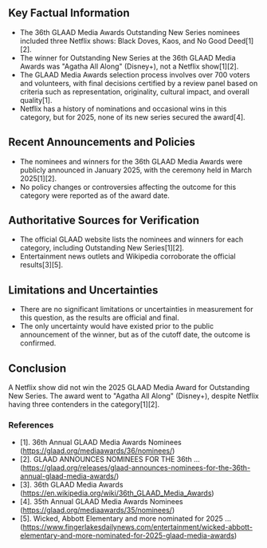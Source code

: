 ## Key Factual Information

- The 36th GLAAD Media Awards Outstanding New Series nominees included three Netflix shows: Black Doves, Kaos, and No Good Deed[1][2].
- The winner for Outstanding New Series at the 36th GLAAD Media Awards was "Agatha All Along" (Disney+), not a Netflix show[1][2].
- The GLAAD Media Awards selection process involves over 700 voters and volunteers, with final decisions certified by a review panel based on criteria such as representation, originality, cultural impact, and overall quality[1].
- Netflix has a history of nominations and occasional wins in this category, but for 2025, none of its new series secured the award[4].

## Recent Announcements and Policies

- The nominees and winners for the 36th GLAAD Media Awards were publicly announced in January 2025, with the ceremony held in March 2025[1][2].
- No policy changes or controversies affecting the outcome for this category were reported as of the award date.

## Authoritative Sources for Verification

- The official GLAAD website lists the nominees and winners for each category, including Outstanding New Series[1][2].
- Entertainment news outlets and Wikipedia corroborate the official results[3][5].

## Limitations and Uncertainties

- There are no significant limitations or uncertainties in measurement for this question, as the results are official and final.
- The only uncertainty would have existed prior to the public announcement of the winner, but as of the cutoff date, the outcome is confirmed.

## Conclusion

A Netflix show did not win the 2025 GLAAD Media Award for Outstanding New Series. The award went to "Agatha All Along" (Disney+), despite Netflix having three contenders in the category[1][2].

### References

- [1]. 36th Annual GLAAD Media Awards Nominees (https://glaad.org/mediaawards/36/nominees/)
- [2]. GLAAD ANNOUNCES NOMINEES FOR THE 36th ... (https://glaad.org/releases/glaad-announces-nominees-for-the-36th-annual-glaad-media-awards/)
- [3]. 36th GLAAD Media Awards (https://en.wikipedia.org/wiki/36th_GLAAD_Media_Awards)
- [4]. 35th Annual GLAAD Media Awards Nominees (https://glaad.org/mediaawards/35/nominees/)
- [5]. Wicked, Abbott Elementary and more nominated for 2025 ... (https://www.fingerlakesdailynews.com/entertainment/wicked-abbott-elementary-and-more-nominated-for-2025-glaad-media-awards)